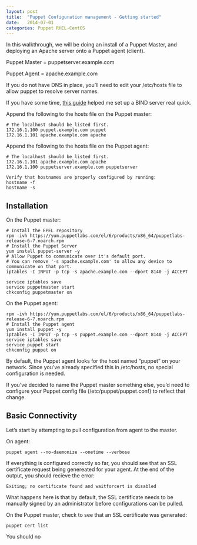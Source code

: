 ```yaml
---
layout: post
title:  "Puppet Configuration management - Getting started"
date:   2014-07-01
categories: Puppet RHEL-CentOS
---
```


In this walkthrough, we will be doing an install of a Puppet Master, and deploying an Apache server onto a Puppet agent (client).

Puppet Master = puppetserver.example.com

Puppet Agent = apache.example.com

If you do not have DNS in place, you’ll need to edit your /etc/hosts file to allow puppet to resolve server names.

If you have some time, [this guide] helped me set up a BIND server real quick.

Append the following to the hosts file on the Puppet master:

    # The localhost should be listed first.
    172.16.1.100 puppet.example.com puppet
    172.16.1.101 apache.example.com apache

Append the following to the hosts file on the Puppet agent:

    # The localhost should be listed first.
    172.16.1.101 apache.example.com apache
    172.16.1.100 puppetserver.example.com puppetserver

    Verify that hostnames are properly configured by running:
    hostname -f
    hostname -s

Installation
------------

On the Puppet master:

    # Install the EPEL repository
    rpm -ivh https://yum.puppetlabs.com/el/6/products/x86_64/puppetlabs-release-6-7.noarch.rpm
    # Install the Puppet Server
    yum install puppet-server -y
    # Allow Puppet to communicate over it's default port. 
    # You can remove '-s apache.example.com' to allow any device to communicate on that port.
    iptables -I INPUT -p tcp -s apache.example.com --dport 8140 -j ACCEPT

    service iptables save
    service puppetmaster start
    chkconfig puppetmaster on

On the Puppet agent:

    rpm -ivh https://yum.puppetlabs.com/el/6/products/x86_64/puppetlabs-release-6-7.noarch.rpm
    # Install the Puppet agent
    yum install puppet -y
    iptables -I INPUT -p tcp -s puppet.example.com --dport 8140 -j ACCEPT
    service iptables save
    service puppet start
    chkconfig puppet on

By default, the Puppet agent looks for the host named “puppet” on your network. Since you’ve already specified this in /etc/hosts, no special configuration is needed.

If you’ve decided to name the Puppet master something else, you’d need to configure your Puppet config file (/etc/puppet/puppet.conf) to reflect that change.

Basic Connectivity
------------------

Let’s start by attempting to pull configuration from agent to the master.

On agent:

    puppet agent --no-daemonize --onetime --verbose

If everything is configured correctly so far, you should see that an SSL certificate request being genereated for your agent. At the end of the output, you should recieve the error:

    Exiting; no certificate found and waitforcert is disabled

What happens here is that by default, the SSL certificate needs to be manually signed by an administrator before configurations can be pulled.

On the Puppet master, check to see that an SSL certificate was generated:

    puppet cert list

You should no

  [this guide]: http://www.broexperts.com/2012/03/linux-dns-bind-configuration-on-centos-6-2/
